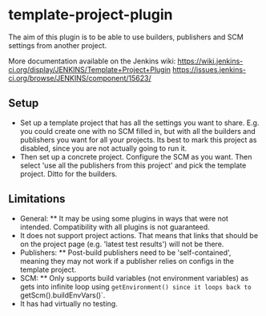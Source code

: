 # template-project-plugin

The aim of this plugin is to be able to use builders, publishers
and SCM settings from another project.

More documentation available on the Jenkins wiki:
https://wiki.jenkins-ci.org/display/JENKINS/Template+Project+Plugin
https://issues.jenkins-ci.org/browse/JENKINS/component/15623/

## Setup
* Set up a template project that has all the settings you want to share. E.g. you  could create one with no SCM filled in, but with all the builders and publishers you want for all your projects. Its best to mark this project as disabled, since you are not actually going to run it.
* Then set up a concrete project. Configure the SCM as you want. Then select 'use  all the publishers from this project' and pick the template project. Ditto for the builders.

## Limitations
* General:
** It may be using some plugins in ways that were not intended. Compatibility with all plugins is not guaranteed.
* It does not support project actions. That means that links that should be on the project page (e.g. 'latest test results') will not be there.
* Publishers:
** Post-build publishers need to be 'self-contained', meaning they may not work if a publisher relies on configs in the template project.
* SCM:
** Only supports build variables (not environment variables) as gets into infinite loop using `getEnvironment() since it loops back to `getScm().buildEnvVars()`.
* It has had virtually no testing.

